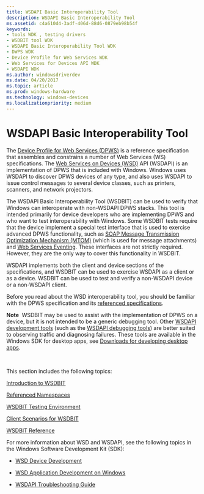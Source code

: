 ```yaml
---
title: WSDAPI Basic Interoperability Tool
description: WSDAPI Basic Interoperability Tool
ms.assetid: c4a610d4-3adf-406d-88d6-0879eb98b54f
keywords:
- tools WDK , testing drivers
- WSDBIT tool WDK
- WSDAPI Basic Interoperability Tool WDK
- DWPS WDK
- Device Profile for Web Services WDK
- Web Services for Devices API WDK
- WSDAPI WDK
ms.author: windowsdriverdev
ms.date: 04/20/2017
ms.topic: article
ms.prod: windows-hardware
ms.technology: windows-devices
ms.localizationpriority: medium
---
```


# WSDAPI Basic Interoperability Tool


The [Device Profile for Web Services (DPWS)](http://go.microsoft.com/fwlink/p/?linkid=81255) is a reference specification that assembles and constrains a number of Web Services (WS) specifications. The [Web Services on Devices (WSD)](http://go.microsoft.com/fwlink/p/?linkid=163865) API (WSDAPI) is an implementation of DPWS that is included with Windows. Windows uses WSDAPI to discover DPWS devices of any type, and also uses WSDAPI to issue control messages to several device classes, such as printers, scanners, and network projectors.

The WSDAPI Basic Interoperability Tool (WSDBIT) can be used to verify that Windows can interoperate with non-WSDAPI DPWS stacks. This tool is intended primarily for device developers who are implementing DPWS and who want to test interoperability with Windows. Some WSDBIT tests require that the device implement a special test interface that is used to exercise advanced DPWS functionality, such as [SOAP Message Transmission Optimization Mechanism (MTOM)](http://go.microsoft.com/fwlink/p/?linkid=81254) (which is used for message attachments) and [Web Services Eventing](http://go.microsoft.com/fwlink/p/?linkid=81245). These interfaces are not strictly required. However, they are the only way to cover this functionality in WSDBIT.

WSDAPI implements both the client and device sections of the specifications, and WSDBIT can be used to exercise WSDAPI as a client or as a device. WSDBIT can be used to test and verify a non-WSDAPI device or a non-WSDAPI client.

Before you read about the WSD interoperability tool, you should be familiar with the DPWS specification and its [referenced specifications](referenced-namespaces.md).

**Note**  WSDBIT may be used to assist with the implementation of DPWS on a device, but it is not intended to be a generic debugging tool. Other [WSDAPI development tools](http://go.microsoft.com/fwlink/p/?linkid=163866) (such as the [WSDAPI debugging tools](http://go.microsoft.com/fwlink/p/?linkid=163867)) are better suited to observing traffic and diagnosing failures. These tools are available in the Windows SDK for desktop apps, see [Downloads for developing desktop apps]( http://go.microsoft.com/fwlink/p/?linkid=309790).

 

This section includes the following topics:

[Introduction to WSDBIT](introduction-to-wsdbit.md)

[Referenced Namespaces](referenced-namespaces.md)

[WSDBIT Testing Environment](wsdbit-testing-environment.md)

[Client Scenarios for WSDBIT](client-scenarios-for-wsdbit.md)

[WSDBIT Reference](wsdbit-reference.md)

For more information about WSD and WSDAPI, see the following topics in the Windows Software Development Kit (SDK):

-   [WSD Device Development](http://go.microsoft.com/fwlink/p/?linkid=163868)

-   [WSD Application Development on Windows](http://go.microsoft.com/fwlink/p/?linkid=163869)

-   [WSDAPI Troubleshooting Guide](http://go.microsoft.com/fwlink/p/?linkid=163870)

 

 





